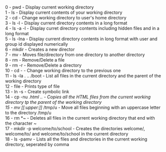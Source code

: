 0 - pwd - Display current working directory <br>
1 - ls  - Display current contents of your working directory<br>
2 - cd  - Change working directory to user's home  directory<br>
3 - ls -l - Display current directory contents in a long format<br>
4 - ls -a -l - Display curret directory contents including hidden files and in a long format<br>
5 - ls -lna  - Display current directory contents in long format with user and group id displayed numerically<br>
6 - mkdir - Creates a new director<br>
7 - mv - Moves file/directory from one directory to another directory<br>
8 - rm - Remove/Delete a file<br>
9 - rm -r  - Remove/Delete a directory<br>
10 - cd -  - Change working directory to the previous one<br>
11 - ls -la . .. /boot - List all files in the current directory and the parent of the working directory<br>
12 - file - Prints type of file<br>
13 - ln -s - Create symbolic link<br>
14 - cp -nu *.html .. - Copies all the HTML files from the current working directory tp the parent of the working directory<br>
15 - mv [[:upper:]]* /tmp/u -  Move all files beginning with an uppercase letter to the directory /tmp/u<br>
16 - rm *~  - Deletes all files in the current working directory that end with the character ~ <br>
17 - mkdir -p welcome/to/school - Creates the directories welcome/, welcome/to/ and welcome/to/school in the current directory<br>
18 - ls -pamv - Lists all the files and directories in the current working directory, seperated by comma
  
